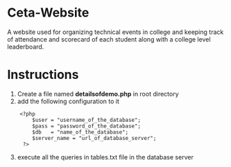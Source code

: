 # Ceta-Website

A website used for organizing technical events in college and keeping track of attendance and scorecard of each student along with a college level leaderboard.

# Instructions
1) Create a file named **detailsofdemo.php** in root directory
2) add the following configuration to it

```
    <?php
        $user = "username_of_the_database";
        $pass = "password_of_the_database";
        $db   = "name_of_the_database";
        $server_name = "url_of_database_server";
     ?>
```

3) execute all the queries in tables.txt file in the database server

